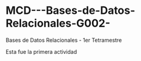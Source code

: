 # MCD---Bases-de-Datos-Relacionales-G002-
Bases de Datos Relacionales - 1er Tetramestre

Esta fue la primera actividad